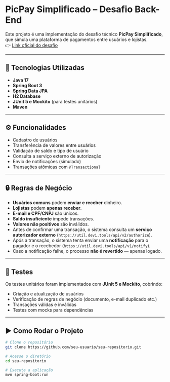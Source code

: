 # PicPay Simplificado – Desafio Back-End

Este projeto é uma implementação do desafio técnico **PicPay Simplificado**, que simula uma plataforma de pagamentos entre usuários e lojistas.  
👉 [Link oficial do desafio](https://github.com/PicPay/picpay-desafio-backend)

---

## 🚀 Tecnologias Utilizadas

- **Java 17**
- **Spring Boot 3**
- **Spring Data JPA**
- **H2 Database** 
- **JUnit 5 e Mockito** (para testes unitários)
- **Maven**

---

## ⚙️ Funcionalidades

- Cadastro de usuários 
- Transferência de valores entre usuários
- Validação de saldo e tipo de usuário
- Consulta a serviço externo de autorização
- Envio de notificações (simulado)
- Transações atômicas com `@Transactional`

---

## 🔒 Regras de Negócio

- **Usuários comuns** podem **enviar e receber** dinheiro.  
- **Lojistas** podem **apenas receber**.  
- **E-mail e CPF/CNPJ** são únicos.  
- **Saldo insuficiente** impede transações.  
- **Valores não positivos** são inválidos.  
- Antes de confirmar uma transação, o sistema consulta um **serviço autorizador externo** (`https://util.devi.tools/api/v2/authorize`).  
- Após a transação, o sistema tenta enviar uma **notificação** para o pagador e o recebedor (`https://util.devi.tools/api/v1/notify`).  
- Caso a notificação falhe, o processo **não é revertido** — apenas logado.

---

## 🧪 Testes

Os testes unitários foram implementados com **JUnit 5 e Mockito**, cobrindo:

- Criação e atualização de usuários  
- Verificação de regras de negócio (documento, e-mail duplicado etc.)  
- Transações válidas e inválidas  
- Testes com mocks para dependências

---

## ▶️ Como Rodar o Projeto

```bash
# Clone o repositório
git clone https://github.com/seu-usuario/seu-repositorio.git

# Acesse o diretório
cd seu-repositorio

# Execute a aplicação
mvn spring-boot:run
